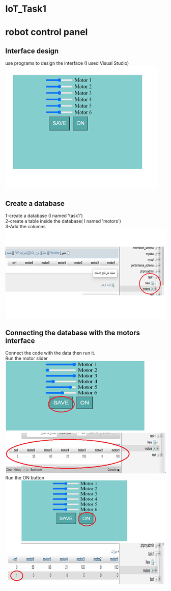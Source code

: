 # IoT_Task1
# robot control panel
## Interface design 

use programs to design the interface (I used Visual Studio)  <br/>
![](Images_Task1/interface.png)

## Create a database
1-create a database (I named 'task1') <br/>
2-create a table inside the database( I named 'motors') <br/>
3-Add the columns<br/> 
![](Images_Task1/Database.png)

## Connecting the database with the motors interface
Connect the code with the data then run it.<br/>
Run the motor slider<br/>
![](Images_Task1/Dataconnection1.png)<br/>
Run the ON button<br/>
![](Images_Task1/Dataconnection2.png)

